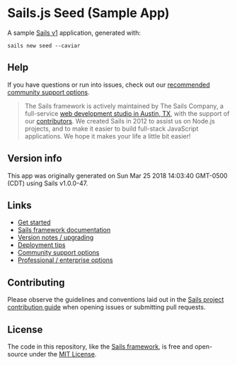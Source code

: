 # Sails.js Seed (Sample App)

A sample [Sails v1](https://sailsjs.com) application, generated with:

```
sails new seed --caviar
```



## Help
If you have questions or run into issues, check out our [recommended community support options](https://sailsjs.com/support).

> The Sails framework is actively maintained by The Sails Company, a full-service [web development studio in Austin, TX](https://sailsjs.com/studio), with the support of our [contributors](https://sailsjs.com/documentation/contributing). We created Sails in 2012 to assist us on Node.js projects, and to make it easier to build full-stack JavaScript applications. We hope it makes your life a little bit easier!


## Version info

This app was originally generated on Sun Mar 25 2018 14:03:40 GMT-0500 (CDT) using Sails v1.0.0-47.

<!-- Internally, Sails used [`sails-generate@1.15.7`](https://github.com/balderdashy/sails-generate/tree/v1.15.7/lib/core-generators/new). -->


<!--
Note:  Generators are usually run using the globally-installed `sails` CLI (command-line interface).  This CLI version is _environment-specific_ rather than app-specific, thus over time, as a project's dependencies are upgraded or the project is worked on by different developers on different computers using different versions of Node.js, the Sails dependency in its package.json file may differ from the globally-installed Sails CLI release it was originally generated with.  (Be sure to always check out the relevant [upgrading guides](https://sailsjs.com/upgrading) before upgrading the version of Sails used by your app.  If you're stuck, [get help here](https://sailsjs.com/support).)
-->

## Links

+ [Get started](https://sailsjs.com/get-started)
+ [Sails framework documentation](https://sailsjs.com/documentation)
+ [Version notes / upgrading](https://sailsjs.com/documentation/upgrading)
+ [Deployment tips](https://sailsjs.com/documentation/concepts/deployment)
+ [Community support options](https://sailsjs.com/support)
+ [Professional / enterprise options](https://sailsjs.com/enterprise)


## Contributing
Please observe the guidelines and conventions laid out in the [Sails project contribution guide](https://sailsjs.com/documentation/contributing) when opening issues or submitting pull requests.


## License
The code in this repository, like the [Sails framework](https://sailsjs.com/whats-that), is free and open-source under the [MIT License](https://sailsjs.com/license).
